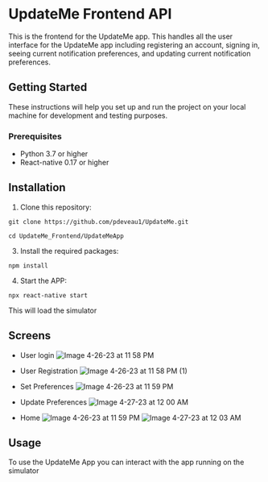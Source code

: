 # UpdateMe Frontend API

This is the frontend for the UpdateMe app. This handles all the user interface for the UpdateMe app including registering an account, signing in, seeing current notification preferences, and updating current notification preferences.

## Getting Started

These instructions will help you set up and run the project on your local machine for development and testing purposes.

### Prerequisites

- Python 3.7 or higher
- React-native 0.17 or higher

## Installation

1. Clone this repository:

```git clone https://github.com/pdeveau1/UpdateMe.git```

```
cd UpdateMe_Frontend/UpdateMeApp
```

3. Install the required packages:

```
npm install
```

4. Start the APP:
```
npx react-native start
```

This will load the simulator

## Screens

- User login
![Image 4-26-23 at 11 58 PM](https://user-images.githubusercontent.com/67556230/235975575-e9abb158-4d84-4305-ac86-c099069ca53f.jpg)

- User Registration
![Image 4-26-23 at 11 58 PM (1)](https://user-images.githubusercontent.com/67556230/235975730-3f368efa-c14f-414b-a4a1-d68f6670685b.jpg)

- Set Preferences
![Image 4-26-23 at 11 59 PM](https://user-images.githubusercontent.com/67556230/235975769-dd904c5a-64a6-4564-bd92-b97deb055235.jpg)

- Update Preferences
![Image 4-27-23 at 12 00 AM](https://user-images.githubusercontent.com/67556230/235975799-3c98ca9f-d675-49be-82b6-a197ce8498e6.jpg)

- Home
![Image 4-26-23 at 11 59 PM](https://user-images.githubusercontent.com/67556230/235975638-6ec11ca6-1a8b-4d36-8075-b66ffe581577.jpg)
![Image 4-27-23 at 12 03 AM](https://user-images.githubusercontent.com/67556230/235975687-dab62e4c-ad07-444f-8b27-d2b49e877044.jpg)


## Usage

To use the UpdateMe App you can interact with the app running on the simulator


